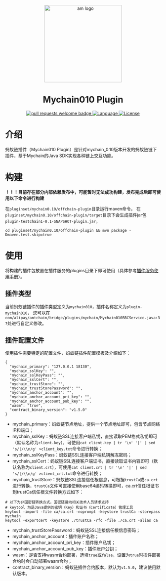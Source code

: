 <div align="center">
  <img alt="am logo" src="https://antchainbridge.oss-cn-shanghai.aliyuncs.com/antchainbridge/document/picture/antchain.png" width="250" >
  <h1 align="center">Mychain010 Plugin</h1>
  <p align="center">
    <a href="http://makeapullrequest.com">
      <img alt="pull requests welcome badge" src="https://img.shields.io/badge/PRs-welcome-brightgreen.svg?style=flat">
    </a>
    <a href="https://www.java.com">
      <img alt="Language" src="https://img.shields.io/badge/Language-Java-blue.svg?style=flat">
    </a>
    <a href="https://www.apache.org/licenses/LICENSE-2.0">
      <img alt="License" src="https://img.shields.io/github/license/AntChainOpenLab/AntChainBridgeRelayer?style=flat">
    </a>
  </p>
</div>

# 介绍

蚂蚁链插件（Mychain010 Plugin）是针对mychain_0.10版本开发的蚂蚁链链下插件，基于Mychain的Java SDK实现各种链上交互功能。

# 构建

**！！！目前存在部分内部依赖发布中，可能暂时无法成功构建，发布完成后即可使用以下命令进行构建**

在`pluginset/mychain0.10/offchain-plugin`目录运行maven命令，
在`pluginset/mychain0.10/offchain-plugin/target`目录下会生成插件jar包`plugin-testchain1-0.1-SNAPSHOT-plugin.jar`。

```
cd pluginset/mychain0.10/offchain-plugin && mvn package -Dmaven.test.skip=true
```

# 使用

将构建的插件包放置在插件服务的plugins目录下即可使用（具体参考[插件服务使用手册](https://github.com/AntChainOpenLabs/AntChainBridgePluginSDK/wiki/3.-AntChain-Bridge%E8%B7%A8%E9%93%BE%EF%BC%9A%E6%8F%92%E4%BB%B6%E6%9C%8D%E5%8A%A1)）。

## 插件类型
当前蚂蚁链插件的插件类型定义为`mychain010`，插件名称定义为`plugin-mychain010`，
您可以在`com/alipay/antchain/bridge/plugins/mychain/Mychain010BBCService.java:37`处进行自定义修改。

## 插件配置文件
使用插件需要特定的配置文件，蚂蚁链插件配置模板及介绍如下：

```shell
{
  "mychain_primary": "127.0.0.1 18130",
  "mychain_sslKey": "",
  "mychain_sslKeyPass": "",
  "mychain_sslCert": "",
  "mychain_trustStore": "",
  "mychain_trustStorePassword": "",
  "mychain_anchor_account": "",
  "mychain_anchor_account_pri_key": "",
  "mychain_anchor_account_pub_key": "",
  "wasm": "true",
  "contract_binary_version": "v1.5.0"
}
```

- mychain_primary：蚂蚁链节点地址，提供一个节点地址即可，包含节点网络IP和端口；
- mychain_sslKey：蚂蚁链SSL连接客户端私钥，直接读取PEM格式私钥即可（默认名称为`client.key`），可使用`cat client.key | tr '\n' '|' | sed 's/|/\\n/g' >client_key.txt`命令进行转换；
- mychain_sslKeyPass：蚂蚁链SSL连接客户端私钥解冻密码；
- mychain_sslCert：蚂蚁链SSL连接客户端证书，直接读取证书内容即可（默认名称为`client.crt`），可使用`cat client.crt | tr '\n' '|' | sed 's/|/\\n/g' >client_crt.txt`命令进行转换；
- mychain_trustStore：蚂蚁链SSL连接信任根信息，可根据`trustCa`或`ca.crt`进行转换，`trustCa`文件可直接使用base64编码转换即可，ca.crt信任根证书到trustCa信任根文件转换方式如下：
```shell
# 以下为非国密链转换方式，国密链请向相关技术人员请求支持
# keytool 为是Java提供的密钥（Key）和证书（Certificate）管理工具
keytool -import -file ca/ca.crt -noprompt -keystore trustCa -storepass mychain
keytool -exportcert -keystore ./trustCa -rfc -file ./ca.crt -alias ca
```
- mychain_trustStorePassword：蚂蚁链SSL连接信任根信息密码；
- mychain_anchor_account：插件账户名称；
- mychain_anchor_account_pri_key：插件账户私钥；
- mychain_anchor_account_pub_key：插件账户公钥；
- wasm：是否支持wasm合约部署，选填`true`或`false`，设置为`true`时插件部署合约时会自动部署wasm合约；
- contract_binary_version：蚂蚁链插件合约版本，默认为`v1.5.0`，建议使用默认版本。